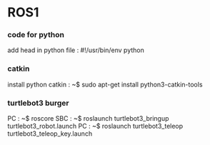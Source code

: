 # ROS1
### code for python
add head in python file : #!/usr/bin/env python
### catkin
install python catkin : 
~$ sudo apt-get install python3-catkin-tools
### turtlebot3 burger
PC : ~$ roscore
SBC : ~$ roslaunch turtlebot3_bringup turtlebot3_robot.launch
PC : ~$ roslaunch turtlebot3_teleop turtlebot3_teleop_key.launch

